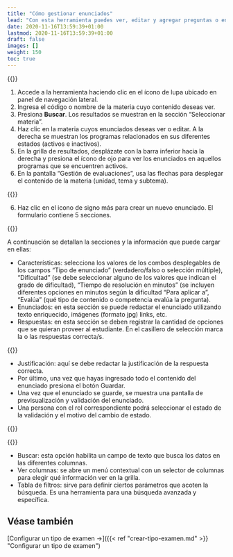 ```yaml
---
title: "Cómo gestionar enunciados"
lead: "Con esta herramienta puedes ver, editar y agregar preguntas o enunciados vinculados al contenido de una materia. Además, podrás aprender a realizar la validación y aprobación de los enunciados según el rol de las personas que estén a cargo de estas acciones."
date: 2020-11-16T13:59:39+01:00
lastmod: 2020-11-16T13:59:39+01:00
draft: false
images: []
weight: 150
toc: true
---
```


{{<warning text="La herramienta de gestión de exámenes no permite agregar ni editar información a nivel de programas o contenidos. Estos datos y algunos enunciados relacionados se importan desde otro software o base de datos de la organización educativa. Desde aquí sólo se puede realizar la edición, creación y aprobación de preguntas o enunciados.">}}

1. Accede a la herramienta haciendo clic en el ícono de lupa ubicado en panel de navegación lateral. 
1. Ingresa el código o nombre de la materia cuyo contenido deseas ver.
1. Presiona **Buscar**. Los resultados se muestran en la sección “Seleccionar materia”.
1. Haz clic en la materia cuyos enunciados deseas ver o editar. A la derecha se muestran los programas relacionados en sus diferentes estados (activos e inactivos).
1. En la grilla de resultados, desplázate con la barra inferior hacia la derecha y presiona el ícono de ojo para ver los enunciados en aquellos programas que se encuentren activos.
1. En la pantalla “Gestión de evaluaciones”, usa las flechas para desplegar el contenido de la materia (unidad, tema y subtema).

{{<note text="Solo podrán realizar las acciones de editar y crear nuevos enunciados (preguntas) quienes tengan el perfil requerido para tales acciones.">}}

6. Haz clic en el icono de signo más para crear un nuevo enunciado. El formulario contiene 5 secciones.

{{<tip text="Al presionar el icono de lápiz puedes editar la misma información para aquellos enunciados que se hayan guardado anteriormente. Recuerda que si editas un enunciado que ya se encuentra incluído en un examen generado, deberás hacerlo con anticipación.Cuando esto suceda, el sistema te alertará de esta situación.">}}

A continuación se detallan la secciones y la información que puede cargar en ellas:
- Características: selecciona los valores de los combos desplegables de los campos “Tipo de enunciado” (verdadero/falso o selección múltiple), “Dificultad” (se debe seleccionar alguno de los valores que indican el grado de dificultad), “Tiempo de resolución en minutos” (se incluyen diferentes opciones en minutos según la dificultad “Para aplicar a”, “Evalúa” (qué tipo de contenido o competencia evalúa la pregunta).
- Enunciados: en esta sección se puede redactar el enunciado utilizando texto enriquecido, imágenes (formato jpg) links, etc.
- Respuestas: en esta sección se deben registrar la cantidad de opciones que se quieran proveer al estudiante. En el casillero de selección marca la o las respuestas correcta/s. 

{{<tip text="Usa el botón 'Agregar opción' y el ícono correspondiente para eliminar la/s acción/es que estén de más. Las respuestas al igual que los enunciados cuentan con la opción de crear texto enriquecido, cargar imágenes, etc.">}}

- Justificación: aquí se debe redactar la justificación de la respuesta correcta.
- Por último, una vez que hayas ingresado todo el contenido del enunciado presiona el botón Guardar.
- Una vez que el enunciado se guarde, se muestra una pantalla de previsualización y validación del enunciado.
- Una persona con el rol correspondiente podrá seleccionar el estado de la validación y el motivo del cambio de estado. 

{{<note text="Recuerda que únicamente se encuentran disponibles para incluir en la configuración de tipos de exámenes aquellos enunciados cuyo estado es 'Aprobado'.">}}

{{<tip text="En la grilla con los enunciados relacionados con cada programa también puedes realizar las siguientes acciones mediante los siguientes iconos.">}}

- Buscar: esta opción habilita un campo de texto que busca los datos en las diferentes columnas.
- Ver columnas: se abre un menú contextual con un selector de columnas para elegir qué información ver en la grilla.
- Tabla de filtros: sirve para definir ciertos parámetros que acoten la búsqueda. Es una herramienta para una búsqueda avanzada y específica. 

## Véase también

[Configurar un tipo de examen →]({{< ref "crear-tipo-examen.md" >}} "Configurar un tipo de examen")
